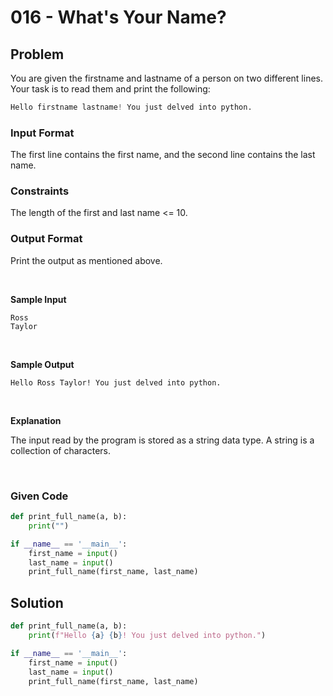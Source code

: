 # 016 - What's Your Name?
## Problem


You are given the firstname and lastname of a person on two different lines. Your task is to read them and print the following:


```python
Hello firstname lastname! You just delved into python.
```

### Input Format

The first line contains the first name, and the second line contains the last name.


### Constraints

The length of the first and last name <= 10.


### Output Format

Print the output as mentioned above.

<br>

**Sample Input**

```
Ross
Taylor
```

<br>

**Sample Output**

```
Hello Ross Taylor! You just delved into python.
```

<br>

**Explanation**

The input read by the program is stored as a string data type. A string is a collection of characters.


<br>


### Given Code

```python
def print_full_name(a, b):
    print("")

if __name__ == '__main__':
    first_name = input()
    last_name = input()
    print_full_name(first_name, last_name)
```


## Solution

```python
def print_full_name(a, b):
    print(f"Hello {a} {b}! You just delved into python.")

if __name__ == '__main__':
    first_name = input()
    last_name = input()
    print_full_name(first_name, last_name)
```
